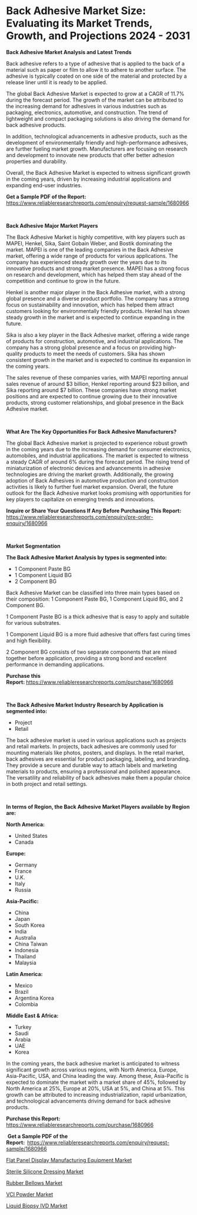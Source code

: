 <p><h1>Back Adhesive Market Size: Evaluating its Market Trends, Growth, and Projections 2024 - 2031</h1></p><p><strong>Back Adhesive Market Analysis and Latest Trends</strong></p>
<p><p>Back adhesive refers to a type of adhesive that is applied to the back of a material such as paper or film to allow it to adhere to another surface. The adhesive is typically coated on one side of the material and protected by a release liner until it is ready to be applied.</p><p>The global Back Adhesive Market is expected to grow at a CAGR of 11.7% during the forecast period. The growth of the market can be attributed to the increasing demand for adhesives in various industries such as packaging, electronics, automotive, and construction. The trend of lightweight and compact packaging solutions is also driving the demand for back adhesive products.</p><p>In addition, technological advancements in adhesive products, such as the development of environmentally friendly and high-performance adhesives, are further fueling market growth. Manufacturers are focusing on research and development to innovate new products that offer better adhesion properties and durability.</p><p>Overall, the Back Adhesive Market is expected to witness significant growth in the coming years, driven by increasing industrial applications and expanding end-user industries.</p></p>
<p><strong>Get a Sample PDF of the Report:&nbsp;</strong> <a href="https://www.reliableresearchreports.com/enquiry/request-sample/1680966">https://www.reliableresearchreports.com/enquiry/request-sample/1680966</a></p>
<p>&nbsp;</p>
<p><strong>Back Adhesive Major Market Players</strong></p>
<p><p>The Back Adhesive Market is highly competitive, with key players such as MAPEI, Henkel, Sika, Saint Gobain Weber, and Bostik dominating the market. MAPEI is one of the leading companies in the Back Adhesive market, offering a wide range of products for various applications. The company has experienced steady growth over the years due to its innovative products and strong market presence. MAPEI has a strong focus on research and development, which has helped them stay ahead of the competition and continue to grow in the future.</p><p>Henkel is another major player in the Back Adhesive market, with a strong global presence and a diverse product portfolio. The company has a strong focus on sustainability and innovation, which has helped them attract customers looking for environmentally friendly products. Henkel has shown steady growth in the market and is expected to continue expanding in the future.</p><p>Sika is also a key player in the Back Adhesive market, offering a wide range of products for construction, automotive, and industrial applications. The company has a strong global presence and a focus on providing high-quality products to meet the needs of customers. Sika has shown consistent growth in the market and is expected to continue its expansion in the coming years.</p><p>The sales revenue of these companies varies, with MAPEI reporting annual sales revenue of around $3 billion, Henkel reporting around $23 billion, and Sika reporting around $7 billion. These companies have strong market positions and are expected to continue growing due to their innovative products, strong customer relationships, and global presence in the Back Adhesive market.</p></p>
<p>&nbsp;</p>
<p><strong>What Are The Key Opportunities For Back Adhesive Manufacturers?</strong></p>
<p><p>The global Back Adhesive market is projected to experience robust growth in the coming years due to the increasing demand for consumer electronics, automobiles, and industrial applications. The market is expected to witness a steady CAGR of around 6% during the forecast period. The rising trend of miniaturization of electronic devices and advancements in adhesive technologies are driving the market growth. Additionally, the growing adoption of Back Adhesives in automotive production and construction activities is likely to further fuel market expansion. Overall, the future outlook for the Back Adhesive market looks promising with opportunities for key players to capitalize on emerging trends and innovations.</p></p>
<p><strong>Inquire or Share Your Questions If Any Before Purchasing This Report:</strong> <a href="https://www.reliableresearchreports.com/enquiry/pre-order-enquiry/1680966">https://www.reliableresearchreports.com/enquiry/pre-order-enquiry/1680966</a></p>
<p>&nbsp;</p>
<p><strong>Market Segmentation</strong></p>
<p><strong>The Back Adhesive Market Analysis by types is segmented into:</strong></p>
<p><ul><li>1 Component Paste BG</li><li>1 Component Liquid BG</li><li>2 Component BG</li></ul></p>
<p><p>Back Adhesive Market can be classified into three main types based on their composition: 1 Component Paste BG, 1 Component Liquid BG, and 2 Component BG. </p><p>1 Component Paste BG is a thick adhesive that is easy to apply and suitable for various substrates. </p><p>1 Component Liquid BG is a more fluid adhesive that offers fast curing times and high flexibility. </p><p>2 Component BG consists of two separate components that are mixed together before application, providing a strong bond and excellent performance in demanding applications.</p></p>
<p><strong>Purchase this Report:&nbsp;</strong><a href="https://www.reliableresearchreports.com/purchase/1680966">https://www.reliableresearchreports.com/purchase/1680966</a></p>
<p>&nbsp;</p>
<p><strong>The Back Adhesive Market Industry Research by Application is segmented into:</strong></p>
<p><ul><li>Project</li><li>Retail</li></ul></p>
<p><p>The back adhesive market is used in various applications such as projects and retail markets. In projects, back adhesives are commonly used for mounting materials like photos, posters, and displays. In the retail market, back adhesives are essential for product packaging, labeling, and branding. They provide a secure and durable way to attach labels and marketing materials to products, ensuring a professional and polished appearance. The versatility and reliability of back adhesives make them a popular choice in both project and retail settings.</p></p>
<p>&nbsp;</p>
<p><strong>In terms of Region, the Back Adhesive Market Players available by Region are:</strong></p>
<p>
    <p> <strong> North America: </strong>
        <ul>
            <li>United States</li>
            <li>Canada</li>
        </ul>
        </p> 
    <p> <strong> Europe: </strong>
        <ul>
            <li>Germany</li>
            <li>France</li>
            <li>U.K.</li>
            <li>Italy</li>
            <li>Russia</li>
        </ul>
        </p> 
    <p> <strong> Asia-Pacific: </strong>
        <ul>
            <li>China</li>
            <li>Japan</li>
            <li>South Korea</li>
            <li>India</li>
            <li>Australia</li>
            <li>China Taiwan</li>
            <li>Indonesia</li>
            <li>Thailand</li>
            <li>Malaysia</li>
        </ul>
        </p> 
    <p> <strong> Latin America: </strong>
        <ul>
            <li>Mexico</li>
            <li>Brazil</li>
            <li>Argentina Korea</li>
            <li>Colombia</li>
        </ul>
        </p> 
    <p> <strong> Middle East & Africa: </strong>
        <ul>
            <li>Turkey</li>
            <li>Saudi</li>
            <li>Arabia</li>
            <li>UAE</li>
            <li>Korea</li>
        </ul>
    </p>
    </p>
<p><p>In the coming years, the back adhesive market is anticipated to witness significant growth across various regions, with North America, Europe, Asia-Pacific, USA, and China leading the way. Among these, Asia-Pacific is expected to dominate the market with a market share of 45%, followed by North America at 25%, Europe at 20%, USA at 5%, and China at 5%. This growth can be attributed to increasing industrialization, rapid urbanization, and technological advancements driving demand for back adhesive products.</p></p>
<p><strong>Purchase this Report: </strong><a href="https://www.reliableresearchreports.com/purchase/1680966">https://www.reliableresearchreports.com/purchase/1680966</a></p>
<p>&nbsp;<strong>Get a Sample PDF of the Report:&nbsp;&nbsp;</strong><a href="https://www.reliableresearchreports.com/enquiry/request-sample/1680966">https://www.reliableresearchreports.com/enquiry/request-sample/1680966</a></p>
<p><strong></strong></p>
<p><p><a href="https://medium.com/@cletaturner879789/flat-panel-display-manufacturing-equipment-market-insights-into-market-cagr-market-trends-and-0293b7ce0aff">Flat Panel Display Manufacturing Equipment Market</a></p><p><a href="https://issuu.com/reportprime-2/docs/sterile-silicone-dressing-market-size-2030.pptx">Sterile Silicone Dressing Market</a></p><p><a href="https://github.com/mabutironaldo/Market-Research-Report-List-3/blob/main/rubber-bellows-market.md">Rubber Bellows Market</a></p><p><a href="https://github.com/Paul14Anderson63/Market-Research-Report-List-2/blob/main/vci-powder-market.md">VCI Powder Market</a></p><p><a href="https://medium.com/@cletaturner879789/liquid-biopsy-ivd-nbsp-market-focuses-on-market-share-size-and-projected-forecast-till-2031-108369956bb0">Liquid Biopsy IVD Market</a></p></p>